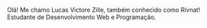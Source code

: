 Olá! Me chamo Lucas Victore Zille, também conhecido como Rivnat!
Estudante de Desenvolvimento Web e Programação.
